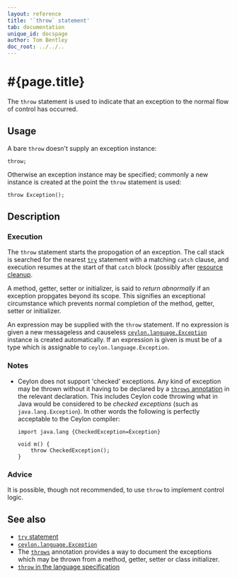 ```yaml
---
layout: reference
title: '`throw` statement'
tab: documentation
unique_id: docspage
author: Tom Bentley
doc_root: ../../..
---
```


# #{page.title}

The `throw` statement is used to indicate that an exception to the normal 
flow of control has occurred.

## Usage 

A bare `throw` doesn't supply an exception instance:

<!-- cat: void m() { -->
    throw;
<!-- cat: } -->

Otherwise an exception instance may be specified; commonly a new instance is 
created at the point the `throw` statement is used:

<!-- cat: void m() { -->
    throw Exception();
<!-- cat: } -->

## Description

### Execution

The `throw` statement starts the propogation of an exception. The
call stack is searched for the nearest [`try`](../try) statement 
with a matching `catch` clause, and execution resumes at the start of that
`catch` block (possibly after [resource cleanup](../try).

A method, getter, setter or 
initializer, is said to *return abnormally* if an exception propgates beyond its scope. 
This signifies an exceptional circumstance which prevents normal completion of the 
method, getter, setter or initializer. 

An expression may be supplied with the `throw` statement. If no expression is 
given a new messageless and causeless 
[`ceylon.language.Exception`](#{site.urls.apidoc_current}/Exception.type.html) instance is 
created automatically. If an expression is given is must be of a type which is
assignable to `ceylon.language.Exception`.

### Notes

* Ceylon does not support 'checked' exceptions. Any kind of exception may be 
  thrown without it having to be declared by a 
  [`throws` annotation](TODO) in the relevant declaration. 
  This includes Ceylon code throwing what in Java would 
  be considered to be *checked exceptions* (such as `java.lang.Exception`). In 
  other words the following is perfectly acceptable to the Ceylon compiler:

      import java.lang {CheckedException=Exception}
    
      void m() {
          throw CheckedException();
      }

### Advice

It is possible, though not recommended, to use `throw` to implement control 
logic.

## See also

* [`try` statement](../try)
* [`ceylon.language.Exception`](#{site.urls.apidoc_current}/Exception.type.html)
* The [`throws`](#{site.urls.apidoc_current}/TODO) annotation provides a way to document the 
  exceptions which may be thrown from a method, getter, setter or class initializer.
* [`throw` in the language specification](#{site.urls.spec_current}#trycatchfinally)

